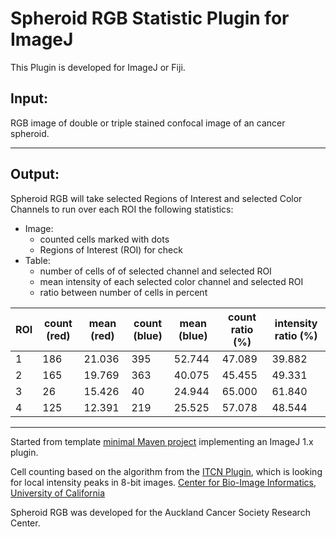 Spheroid RGB Statistic Plugin for ImageJ
========================================

This Plugin is developed for ImageJ or Fiji.

Input:
------
RGB image of double or triple stained confocal image of an cancer spheroid.

---

Output:
-------
Spheroid RGB will take selected Regions of Interest and selected Color
Channels to run over each ROI the following statistics:

- Image:
    - counted cells marked with dots
    - Regions of Interest (ROI) for check
- Table:
    - number of cells of of selected channel and selected ROI
    - mean intensity of each selected color channel and selected ROI
    - ratio between number of cells in percent

ROI | count (red) | mean (red) | count (blue) | mean (blue) | count ratio (%) | intensity ratio (%)
--- | --- | --- | --- | --- | --- | --- 
1 | 186	| 21.036 | 395 | 52.744| 47.089 | 39.882
2 | 165	| 19.769 | 363 | 40.075 | 45.455 | 49.331
3 | 26 | 15.426 | 40| 24.944 | 65.000 | 61.840
4 | 125| 12.391 | 219 | 25.525 | 57.078 | 48.544


---

Started from template [minimal Maven project](https://github.com/imagej/minimal-ij1-plugin/archive/master.zip) implementing an ImageJ 1.x plugin.


Cell counting based on the algorithm from the [ITCN Plugin](https://imagej.nih.gov/ij/plugins/itcn.html), which is looking for local intensity peaks in 8-bit images.
[Center for Bio-Image Informatics, University of California](http://bioimage.ucsb.edu/automatic-nuclei-counter-plug-in-for-imagej)

Spheroid RGB was developed for the Auckland Cancer Society Research Center.
